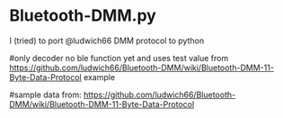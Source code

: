 # Bluetooth-DMM.py
I (tried) to port @ludwich66 DMM protocol to python

#only decoder no ble function yet and uses test value from https://github.com/ludwich66/Bluetooth-DMM/wiki/Bluetooth-DMM-11-Byte-Data-Protocol example

#sample data from: https://github.com/ludwich66/Bluetooth-DMM/wiki/Bluetooth-DMM-11-Byte-Data-Protocol
